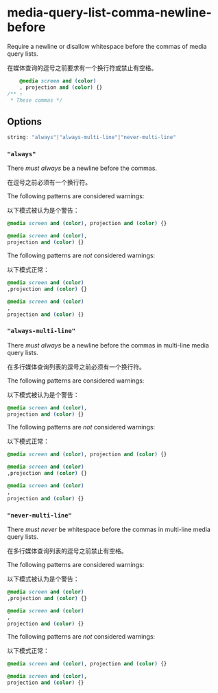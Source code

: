 # media-query-list-comma-newline-before

Require a newline or disallow whitespace before the commas of media query lists.

在媒体查询的逗号之前要求有一个换行符或禁止有空格。

```css
    @media screen and (color)
    , projection and (color) {}
/** ↑
 * These commas */
```

## Options

```js
string: "always"|"always-multi-line"|"never-multi-line"
```

### `"always"`

There *must always* be a newline before the commas.

在逗号之前必须有一个换行符。

The following patterns are considered warnings:

以下模式被认为是个警告：

```css
@media screen and (color), projection and (color) {}
```

```css
@media screen and (color),
projection and (color) {}
```

The following patterns are *not* considered warnings:

以下模式正常：

```css
@media screen and (color)
,projection and (color) {}
```

```css
@media screen and (color)
,
projection and (color) {}
```

### `"always-multi-line"`

There *must always* be a newline before the commas in multi-line media query lists.

在多行媒体查询列表的逗号之前必须有一个换行符。

The following patterns are considered warnings:

以下模式被认为是个警告：

```css
@media screen and (color),
projection and (color) {}
```

The following patterns are *not* considered warnings:

以下模式正常：

```css
@media screen and (color), projection and (color) {}
```

```css
@media screen and (color)
,projection and (color) {}
```

```css
@media screen and (color)
,
projection and (color) {}
```

### `"never-multi-line"`

There *must never* be whitespace before the commas in multi-line media query lists.

在多行媒体查询列表的逗号之前禁止有空格。

The following patterns are considered warnings:

以下模式被认为是个警告：

```css
@media screen and (color)
,projection and (color) {}
```

```css
@media screen and (color)
,
projection and (color) {}
```

The following patterns are *not* considered warnings:

以下模式正常：

```css
@media screen and (color), projection and (color) {}
```

```css
@media screen and (color),
projection and (color) {}
```
